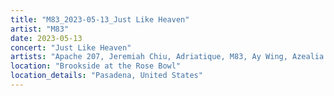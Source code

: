 ```yaml
---
title: "M83_2023-05-13_Just Like Heaven"
artist: "M83"
date: 2023-05-13
concert: "Just Like Heaven"
artists: "Apache 207, Jeremiah Chiu, Adriatique, M83, Ay Wing, Azealia Banks, Caribou, Cosmic Kids, Rachika Nayar"
location: "Brookside at the Rose Bowl"
location_details: "Pasadena, United States"
---
```

